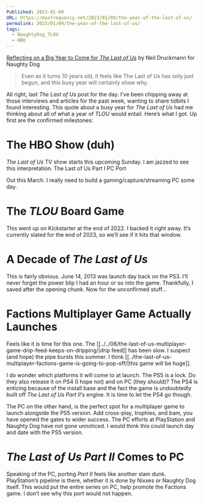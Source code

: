 ```yaml
---
Published: 2023-01-09
URL: https://maxfrequency.net/2023/01/09/the-year-of-the-last-of-us/
permalink: 2023/01/09/the-year-of-the-last-of-us/
tags:
  - NaughtyDog_TLOU
  - HBO
---
```

[Reflecting on a Big Year to Come for *The Last of Us*](https://www.naughtydog.com/blog/the_last_of_us_10th_anniversary_kickoff) by Neil Druckmann for Naughty Dog

> Even as it turns 10 years old, it feels like The Last of Us has only just begun, and this busy year will certainly show why.

All right, last *The Last of Us* post for the day. I’ve been chipping away at those interviews and articles for the past week, wanting to share tidbits I found interesting. This quote about a busy year for *The Last of Us* had me thinking about all of what a year of *TLOU* would entail. Here’s what I got. Up first are the confirmed milestones:
# The HBO Show (duh)

*The Last of Us* TV show starts this upcoming Sunday. I am jazzed to see this interpretation.
The Last of Us Part I PC Port

Out this March. I really need to build a gaming/capture/streaming PC some day.
# The *TLOU* Board Game

This went up on Kickstarter at the end of 2022. I backed it right away. It’s currently slated for the end of 2023, so we’ll see if it hits that window.
# A Decade of *The Last of Us*

This is fairly obvious. June 14, 2013 was launch day back on the PS3. I’ll never forget the power blip I had an hour or so into the game. Thankfully, I saved after the opening chunk. Now for the unconfirmed stuff…
# Factions Multiplayer Game Actually Launches

Feels like it is time for this one. The [[../../06/the-last-of-us-multiplayer-game-drip-feed-keeps-on-dripping/|drip feed]] has been slow. I suspect (and hope) the pipe bursts this summer. I think [[../the-last-of-us-multiplayer-factions-game-is-going-to-pop-off/|this game will be huge]].

I do wonder which platforms it will come to at launch. The PS5 is a lock. Do they also release it on PS4 (I hope not) and on PC (they should)? The PS4 is enticing because of the install base and the fact the game is undoubtedly built off *The Last of Us Part II*‘s engine. It is time to let the PS4 go though.

The PC on the other hand, is the perfect spot for a multiplayer game to launch alongside the PS5 version. Add cross-play, trophies, and bam, you have opened the gates to wider success. The PC efforts at PlayStation and Naughty Dog have not gone unnoticed. I would think this could launch day and date with the PS5 version.
# *The Last of Us Part II* Comes to PC

Speaking of the PC, porting *Part II* feels like another slam dunk. PlayStation’s pipeline is there, whether it is done by Nixxes or Naughty Dog itself. This would put the entire series on PC, help promote the Factions game. I don’t see why this port would not happen.